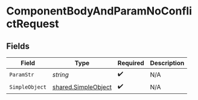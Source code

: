 # ComponentBodyAndParamNoConflictRequest


## Fields

| Field                                                      | Type                                                       | Required                                                   | Description                                                |
| ---------------------------------------------------------- | ---------------------------------------------------------- | ---------------------------------------------------------- | ---------------------------------------------------------- |
| `ParamStr`                                                 | *string*                                                   | :heavy_check_mark:                                         | N/A                                                        |
| `SimpleObject`                                             | [shared.SimpleObject](../../models/shared/simpleobject.md) | :heavy_check_mark:                                         | N/A                                                        |